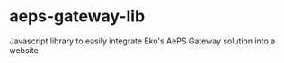 # aeps-gateway-lib
Javascript library to easily integrate Eko's AePS Gateway solution into a website
